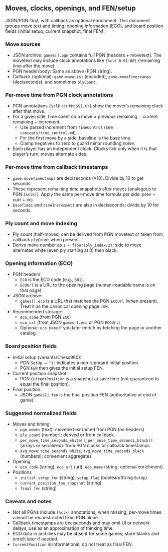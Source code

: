 ## Moves, clocks, openings, and FEN/setup

JSON/PGN-first, with callback as optional enrichment. This document groups move text and timing, opening information (ECO), and board position fields (initial setup, current snapshot, final FEN).

### Move sources
- JSON archive: `games[].pgn` contains full PGN (headers + movetext). The movetext may include clock annotations like `[%clk 0:01:00]` (remaining time after the move).
- PGN header/body: Same as above (PGN string).
- Callback (optional): `game.moveList` (encoded), `game.moveTimestamps` (deciseconds), and sometimes `plyCount`.

### Per-move time from PGN clock annotations
- PGN annotations `[%clk HH:MM:SS(.t)]` show the mover’s remaining clock after that move.
- For a given side, time spent on a move ≈ previous remaining − current remaining + increment.
  - Use parsed increment from `TimeControl` (see `concepts/time_control.md`).
  - For the first move by a side, baseline is the base time.
  - Clamp negatives to zero to guard minor rounding noise.
- Each player has an independent clock. Clocks tick only when it is that player’s turn; moves alternate sides.

### Per-move time from callback timestamps
- `game.moveTimestamps` are deciseconds (×10). Divide by 10 to get seconds.
- These represent remaining time snapshots after moves (analogous to PGN `[%clk]`). Apply the same per-move time formula per side: prev − curr + inc.
- `baseTime1` and `timeIncrement1` are also in deciseconds; divide by 10 for seconds.

### Ply count and move indexing
- Ply count (half-moves) can be derived from PGN movetext or taken from callback `plyCount` when present.
- Derive move number as `1 + floor(ply_index/2)`; side to move alternates white (even ply starting at 0) then black.

### Opening information (ECO)
- PGN headers:
  - `ECO` is the ECO code (e.g., `B01`).
  - `ECOUrl` is a URL to the opening page (human-readable name is on that page).
- JSON archive:
  - `games[].eco` is a URL that matches the PGN `ECOUrl` (when present). Treat it as the canonical opening page link.
- Recommended storage:
  - `eco_code` (from PGN `ECO`)
  - `eco_url` (from JSON `games[].eco` or PGN `ECOUrl`)
  - Optional: `eco_name` if you later enrich by fetching the page or another catalog.

### Board position fields
- Initial setup (variants/Chess960):
  - PGN `SetUp = "1"` indicates a non-standard initial position.
  - PGN `FEN` then gives the initial setup FEN.
- Current position snapshot:
  - PGN `CurrentPosition` is a snapshot at save time (not guaranteed to equal the final position).
- Final position:
  - JSON `games[].fen` is the final position FEN (authoritative at end of game).

### Suggested normalized fields
- Moves and timing
  - `pgn_moves` (text): movetext extracted from PGN (no headers)
  - `ply_count` (number): derived or from callback
  - `per_move_time_seconds_white[]`, `per_move_time_seconds_black[]` (arrays or serialized): from PGN clocks or callback timestamps
  - `avg_move_time_seconds_white`, `avg_move_time_seconds_black` (numbers): convenient aggregates
- Opening
  - `eco_code` (string), `eco_url` (url), `eco_name` (string; optional enrichment)
- Positions
  - `initial_setup_fen` (string), `setup_flag` (boolean/String `SetUp`)
  - `current_position_fen_snapshot` (string)
  - `final_fen` (string)

### Caveats and notes
- Not all PGNs include `[%clk]` annotations; when missing, per-move times cannot be reconstructed from PGN alone.
- Callback timestamps are deciseconds and may omit UI or network delays; use as an approximation of thinking time.
- ECO data in archives may be absent for some games; store blanks and enrich later if needed.
- `CurrentPosition` is informational; do not treat as final FEN.

